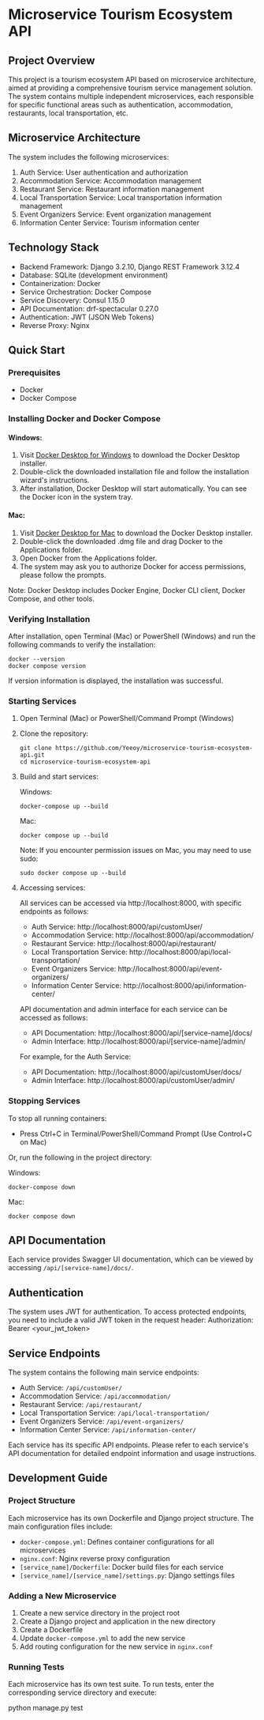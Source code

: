 # Microservice Tourism Ecosystem API

## Project Overview

This project is a tourism ecosystem API based on microservice architecture, aimed at providing a comprehensive tourism service management solution. The system contains multiple independent microservices, each responsible for specific functional areas such as authentication, accommodation, restaurants, local transportation, etc.

## Microservice Architecture

The system includes the following microservices:

1. Auth Service: User authentication and authorization
2. Accommodation Service: Accommodation management
3. Restaurant Service: Restaurant information management
4. Local Transportation Service: Local transportation information management
5. Event Organizers Service: Event organization management
6. Information Center Service: Tourism information center

## Technology Stack

- Backend Framework: Django 3.2.10, Django REST Framework 3.12.4
- Database: SQLite (development environment)
- Containerization: Docker
- Service Orchestration: Docker Compose
- Service Discovery: Consul 1.15.0
- API Documentation: drf-spectacular 0.27.0
- Authentication: JWT (JSON Web Tokens)
- Reverse Proxy: Nginx

## Quick Start

### Prerequisites

- Docker
- Docker Compose

### Installing Docker and Docker Compose

#### Windows:
1. Visit [Docker Desktop for Windows](https://www.docker.com/products/docker-desktop) to download the Docker Desktop installer.
2. Double-click the downloaded installation file and follow the installation wizard's instructions.
3. After installation, Docker Desktop will start automatically. You can see the Docker icon in the system tray.

#### Mac:
1. Visit [Docker Desktop for Mac](https://www.docker.com/products/docker-desktop) to download the Docker Desktop installer.
2. Double-click the downloaded .dmg file and drag Docker to the Applications folder.
3. Open Docker from the Applications folder.
4. The system may ask you to authorize Docker for access permissions, please follow the prompts.

Note: Docker Desktop includes Docker Engine, Docker CLI client, Docker Compose, and other tools.

### Verifying Installation

After installation, open Terminal (Mac) or PowerShell (Windows) and run the following commands to verify the installation:

```
docker --version
docker compose version
```

If version information is displayed, the installation was successful.

### Starting Services

1. Open Terminal (Mac) or PowerShell/Command Prompt (Windows)
2. Clone the repository:
   ```
   git clone https://github.com/Yeeoy/microservice-tourism-ecosystem-api.git
   cd microservice-tourism-ecosystem-api
   ```
3. Build and start services:

   Windows:
   ```
   docker-compose up --build
   ```

   Mac:
   ```
   docker compose up --build
   ```

   Note: If you encounter permission issues on Mac, you may need to use sudo:
   ```
   sudo docker compose up --build
   ```

4. Accessing services:

   All services can be accessed via http://localhost:8000, with specific endpoints as follows:

   - Auth Service: http://localhost:8000/api/customUser/
   - Accommodation Service: http://localhost:8000/api/accommodation/
   - Restaurant Service: http://localhost:8000/api/restaurant/
   - Local Transportation Service: http://localhost:8000/api/local-transportation/
   - Event Organizers Service: http://localhost:8000/api/event-organizers/
   - Information Center Service: http://localhost:8000/api/information-center/

   API documentation and admin interface for each service can be accessed as follows:
   - API Documentation: http://localhost:8000/api/[service-name]/docs/
   - Admin Interface: http://localhost:8000/api/[service-name]/admin/

   For example, for the Auth Service:
   - API Documentation: http://localhost:8000/api/customUser/docs/
   - Admin Interface: http://localhost:8000/api/customUser/admin/

### Stopping Services

To stop all running containers:

- Press Ctrl+C in Terminal/PowerShell/Command Prompt (Use Control+C on Mac)

Or, run the following in the project directory:

Windows:
```
docker-compose down
```

Mac:
```
docker compose down
```

## API Documentation

Each service provides Swagger UI documentation, which can be viewed by accessing `/api/[service-name]/docs/`.

## Authentication

The system uses JWT for authentication. To access protected endpoints, you need to include a valid JWT token in the request header: Authorization: Bearer <your_jwt_token>

## Service Endpoints

The system contains the following main service endpoints:

- Auth Service: `/api/customUser/`
- Accommodation Service: `/api/accommodation/`
- Restaurant Service: `/api/restaurant/`
- Local Transportation Service: `/api/local-transportation/`
- Event Organizers Service: `/api/event-organizers/`
- Information Center Service: `/api/information-center/`

Each service has its specific API endpoints. Please refer to each service's API documentation for detailed endpoint information and usage instructions.

## Development Guide

### Project Structure

Each microservice has its own Dockerfile and Django project structure. The main configuration files include:

- `docker-compose.yml`: Defines container configurations for all microservices
- `nginx.conf`: Nginx reverse proxy configuration
- `[service_name]/Dockerfile`: Docker build files for each service
- `[service_name]/[service_name]/settings.py`: Django settings files

### Adding a New Microservice

1. Create a new service directory in the project root
2. Create a Django project and application in the new directory
3. Create a Dockerfile
4. Update `docker-compose.yml` to add the new service
5. Add routing configuration for the new service in `nginx.conf`

### Running Tests

Each microservice has its own test suite. To run tests, enter the corresponding service directory and execute:

python manage.py test
